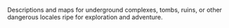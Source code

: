 Descriptions and maps for underground complexes, tombs, ruins, or other dangerous locales ripe for exploration and adventure.